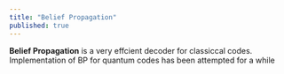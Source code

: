 ```yaml
---
title: "Belief Propagation"
published: true
---
```


**Belief Propagation** is a very effcient decoder for classiccal codes. Implementation of BP for quantum codes has been attempted for a while


